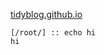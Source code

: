 [tidyblog.github.io](https://stephenlangtonhall.github.io/tidyblog.github.io/)

```
[/root/] :: echo hi
hi
```

